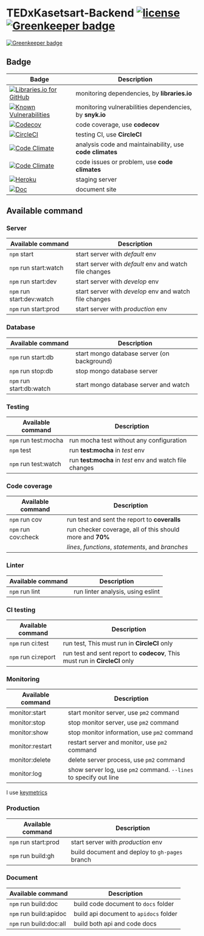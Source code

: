 # TEDxKasetsart-Backend [![license](https://img.shields.io/github/license/TEDxKasetsartU/TedxKasetsartU-Backend.svg)](https://github.com/TEDxKasetsartU/TedxKasetsartU-Backend) [![Greenkeeper badge](https://badges.greenkeeper.io/TEDxKasetsartU/TedxKasetsartU-Backend.svg)](https://greenkeeper.io/)

[![Greenkeeper badge](https://badges.greenkeeper.io/TEDxKasetsartU/TedxKasetsartU-Backend.svg)](https://greenkeeper.io/)

## Badge

| Badge | Description |
| ----- | ----------- |
| [![Libraries.io for GitHub](https://img.shields.io/librariesio/github/TEDxKasetsartU/TedxKasetsartU-Backend.svg?maxAge=180000)](https://libraries.io/github/TEDxKasetsartU/TedxKasetsartU-Backend) | monitoring dependencies, by **libraries.io** |
| [![Known Vulnerabilities](https://snyk.io/test/github/tedxkasetsartu/tedxkasetsartu-backend/badge.svg?targetFile=package.json)](https://snyk.io/test/github/tedxkasetsartu/tedxkasetsartu-backend?targetFile=package.json) | monitoring vulnerabilities dependencies, by **snyk.io** |
| [![Codecov](https://img.shields.io/codecov/c/github/TEDxKasetsartU/TedxKasetsartU-Backend.svg)](https://codecov.io/github/TEDxKasetsartU/TedxKasetsartU-Backend) | code coverage, use **codecov** |
| [![CircleCI](https://img.shields.io/circleci/project/github/TEDxKasetsartU/TedxKasetsartU-Backend.svg)](https://circleci.com/gh/TEDxKasetsartU/TedxKasetsartU-Backend) | testing CI, use **CircleCI** |
| [![Code Climate](https://img.shields.io/codeclimate/maintainability/TEDxKasetsartU/TedxKasetsartU-Backend.svg)](https://codeclimate.com/github/TEDxKasetsartU/TedxKasetsartU-Backend) | analysis code and maintainability, use **code climates** |
| [![Code Climate](https://img.shields.io/codeclimate/issues/github/TEDxKasetsartU/TedxKasetsartU-Backend.svg)](https://codeclimate.com/github/TEDxKasetsartU/TedxKasetsartU-Backend/issues) | code issues or problem, use **code climates** |
| [![Heroku](https://img.shields.io/badge/Heroku-Updated-brightgreen.svg)](https://tedxku-backend.herokuapp.com) | staging server |
| [![Doc](https://img.shields.io/badge/Document-Updated-orange.svg)](https://tedxkasetsartu.github.io/TedxKasetsartU-Backend/) | document site |

## Available command

### Server

| Available command         | Description                                            |
| ------------------------- | ------------------------------------------------------ |
| `npm` start               | start server with *default* env                        |
| `npm` run start:watch     | start server with *default* env and watch file changes |
| `npm` run start:dev       | start server with *develop* env                        |
| `npm` run start:dev:watch | start server with *develop* env and watch file changes |
| `npm` run start:prod      | start server with *production* env                     |

### Database

| Available command        | Description                                 |
| ------------------------ | ------------------------------------------- |
| `npm` run start:db       | start mongo database server (on background) |
| `npm` run stop:db        | stop mongo database server                  |
| `npm` run start:db:watch | start mongo database server and watch       |

### Testing

| Available command    | Description                                             |
| -------------------- | ------------------------------------------------------- |
| `npm` run test:mocha | run mocha test without any configuration                |
| `npm` test           | run **test:mocha** in *test* env                        |
| `npm` run test:watch | run **test:mocha** in *test* env and watch file changes |

### Code coverage

| Available command   | Description                                               |
| ------------------- | --------------------------------------------------------- |
| `npm` run cov       | run test and sent the report to **coveralls**             |
| `npm` run cov:check | run checker coverage, all of this should more and **70%** |
|                     | *lines*, *functions*, *statements*, and *branches*        |

### Linter

| Available command | Description                       |
| ----------------- | --------------------------------- |
| `npm` run lint    | run linter analysis, using eslint |

### CI testing

| Available command   | Description                                                                 |
| ------------------- | --------------------------------------------------------------------------- |
| `npm` run ci:test   | run test, This must run in **CircleCI** only                                |
| `npm` run ci:report | run test and sent report to **codecov**, This must run in **CircleCI** only |

### Monitoring

| Available command | Description                                                       |
| ----------------- | ----------------------------------------------------------------- |
| monitor:start     | start monitor server, use `pm2` command                           |
| monitor:stop      | stop monitor server, use `pm2` command                            |
| monitor:show      | stop monitor information, use `pm2` command                       |
| monitor:restart   | restart server and monitor, use `pm2` command                     |
| monitor:delete    | delete server process, use `pm2` command                          |
| monitor:log       | show server log, use `pm2` command. `--lines` to specify out line |

I use [keymetrics](https://app.keymetrics.io/#/)

### Production

| Available command    | Description                                    |
| -------------------- | ---------------------------------------------- |
| `npm` run start:prod | start server with *production* env             |
| `npm` run build:gh   | build document and deploy to `gh-pages` branch |

### Document

| Available command       | Description                            |
| ----------------------- | -------------------------------------- |
| `npm` run build:doc     | build code document to `docs` folder   |
| `npm` run build:apidoc  | build api document to `apidocs` folder |
| `npm` run build:doc:all | build both api and code docs           |
